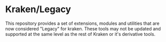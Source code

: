 # Kraken/Legacy

This repository provides a set of extensions, modules and utilities that are now considered "Legacy" for kraken.  These tools may not be updated and supported at the same level as the rest of Kraken or it's derivative tools.

